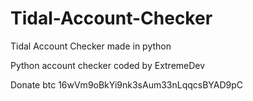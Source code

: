 # Tidal-Account-Checker
Tidal Account Checker made in python

Python account checker coded by ExtremeDev


Donate btc
16wVm9oBkYi9nk3sAum33nLqqcsBYAD9pC
